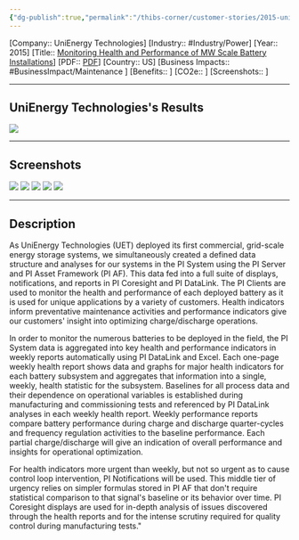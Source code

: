 ```yaml
---
{"dg-publish":true,"permalink":"/thibs-corner/customer-stories/2015-uni-energy-technologies-monitoring-health-and-performance-of-mw-scale-battery-installations/"}
---
```


[Company:: UniEnergy Technologies]
[Industry:: #Industry/Power]
[Year:: 2015]
[Title:: [Monitoring Health and Performance of MW Scale Battery Installations](https://resources.osisoft.com/presentations/monitoring-health-and-performance-of-mw-scale-battery-installations/)]
[PDF:: [PDF](https://cdn.osisoft.com/corp/en/media/presentations/2015/UsersConference2015/PDF/UsersConference2015_UnienergyTechnologies_Gillespie_MonitoringHealthandPerformanceofMWScaleBatteryInstallations.pdf)]
[Country:: US]
[Business Impacts:: #BusinessImpact/Maintenance ]
[Benefits:: ]
[CO2e:: ]
[Screenshots:: ] 

---
## UniEnergy Technologies's Results
![](https://i.imgur.com/Z2Nuhrg.png)

---
## Screenshots
![](https://i.imgur.com/kk9UtAe.png)
![](https://i.imgur.com/poG25YJ.png)
![](https://i.imgur.com/tdxWAvM.png)
![](https://i.imgur.com/pMyKoDC.png)
![](https://i.imgur.com/5FqEPBJ.png)

---
## Description
As UniEnergy Technologies (UET) deployed its first commercial, grid-scale energy storage systems, we simultaneously created a defined data structure and analyses for our systems in the PI System using the PI Server and PI Asset Framework (PI AF). This data fed into a full suite of displays, notifications, and reports in PI Coresight and PI DataLink. The PI Clients are used to monitor the health and performance of each deployed battery as it is used for unique applications by a variety of customers. Health indicators inform preventative maintenance activities and performance indicators give our customers' insight into optimizing charge/discharge operations.

In order to monitor the numerous batteries to be deployed in the field, the PI System data is aggregated into key health and performance indicators in weekly reports automatically using PI DataLink and Excel. Each one-page weekly health report shows data and graphs for major health indicators for each battery subsystem and aggregates that information into a single, weekly, health statistic for the subsystem. Baselines for all process data and their dependence on operational variables is established during manufacturing and commissioning tests and referenced by PI DataLink analyses in each weekly health report. Weekly performance reports compare battery performance during charge and discharge quarter-cycles and frequency regulation activities to the baseline performance. Each partial charge/discharge will give an indication of overall performance and insights for operational optimization.

For health indicators more urgent than weekly, but not so urgent as to cause control loop intervention, PI Notifications will be used. This middle tier of urgency relies on simpler formulas stored in PI AF that don't require statistical comparison to that signal's baseline or its behavior over time. PI Coresight displays are used for in-depth analysis of issues discovered through the health reports and for the intense scrutiny required for quality control during manufacturing tests."